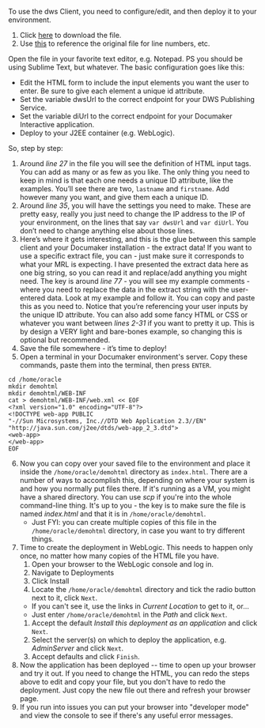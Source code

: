 To use the dws Client, you need to configure/edit, and then deploy it to your environment. 
1. Click [here](https://raw.githubusercontent.com/calittle/documaker/master/dwsClient/index.html) to download the file.
1. Use [this](https://github.com/calittle/documaker/blob/master/dwsClient/index.html) to reference the original file for line numbers, etc.

Open the file in your favorite text editor, e.g. Notepad. PS you should be using Sublime Text, but whatever.
The basic configuration goes like this:
* Edit the HTML form to include the input elements you want the user to enter. Be sure to give each element a unique id attribute.
* Set the variable dwsUrl to the correct endpoint for your DWS Publishing Service.
* Set the variable diUrl to the correct endpoint for your Documaker Interactive application.
* Deploy to your J2EE container (e.g. WebLogic).

So, step by step:
1. Around _line 27_ in the file you will see the definition of HTML input tags. You can add as many or as few as you like. The only thing you need to keep in mind is that each one needs a unique ID attribute, like the examples. You’ll see there are two, `lastname` and `firstname`. Add however many you want, and give them each a unique ID.
1. Around _line 35_, you will have the settings you need to make. These are pretty easy, really you just need to change the IP address to the IP of your environment, on the lines that say `var dwsUrl` and `var diUrl`. You don’t need to change anything else about those lines.
1. Here’s where it gets interesting, and this is the glue between this sample client and your Documaker installation - the extract data! If you want to use a specific extract file, you can - just make sure it corresponds to what your MRL is expecting. I have presented the extract data here as one big string, so you can read it and replace/add anything you might need. The key is around _line 77_ - you will see my example comments - where you need to replace the data in the extract string with the user-entered data. Look at my example and follow it. You can copy and paste this as you need to. Notice that you’re referencing your user inputs by the unique ID attribute.
You can also add some fancy HTML or CSS or whatever you want between _lines 2-31_ if you want to pretty it up. This is by design a VERY light and bare-bones example, so changing this is optional but recommended.
1. Save the file somewhere - it’s time to deploy!
1. Open a terminal in your Documaker environment's server. Copy these commands, paste them into the terminal, then press `ENTER`.
```
cd /home/oracle
mkdir demohtml
mkdir demohtml/WEB-INF
cat > demohtml/WEB-INF/web.xml << EOF
<?xml version="1.0" encoding="UTF-8"?>
<!DOCTYPE web-app PUBLIC
"-//Sun Microsystems, Inc.//DTD Web Application 2.3//EN"
"http://java.sun.com/j2ee/dtds/web-app_2_3.dtd">
<web-app>
</web-app>
EOF
```
6. Now you can copy over your saved file to the environment and place it inside the `/home/oracle/demohtml` directory as `index.html`. There are a number of ways to accomplish this, depending on where your system is and how you normally put files there. If it's running as a VM, you might have a shared directory. You can use _scp_ if you're into the whole command-line thing. It's up to you - the key is to make sure the file is named *index.html* and that it is in `/home/oracle/demohtml`.
    * Just FYI: you can create multiple copies of this file in the `/home/oracle/demohtml` directory, in case you want to try different things. 
1. Time to create the deployment in WebLogic. This needs to happen only once, no matter how many copies of the HTML file you have. 
    1. Open your browser to the WebLogic console and log in.
    1. Navigate to Deployments
    1. Click Install
    1. Locate the `/home/oracle/demohtml` directory and tick the radio button next to it, click `Next`. 
      * If you can't see it, use the links in _Current Location_ to get to it, or...
      * Just enter `/home/oracle/demohtml` in the _Path_ and click `Next`.
    1. Accept the default _Install this deployment as an application_ and click `Next`.
    1. Select the server(s) on which to deploy the application, e.g. _AdminServer_  and click `Next`.
    1. Accept defaults and click `Finish`.
1. Now the application has been deployed -- time to open up your browser and try it out. If you need to change the HTML, you can redo the steps above to edit and copy your file, but you don't have to redo the deployment. Just copy the new file out there and refresh your browser page.
1. If you run into issues you can put your browser into "developer mode" and view the console to see if there's any useful error messages.
